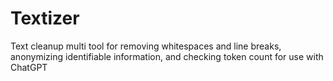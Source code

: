 # Textizer
Text cleanup multi tool for removing whitespaces and line breaks, anonymizing identifiable information, and checking token count for use with ChatGPT
